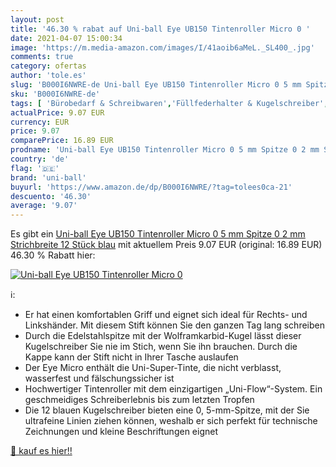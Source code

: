 ```yaml
---
layout: post
title: '46.30 % rabat auf Uni-ball Eye UB150 Tintenroller Micro 0 '
date: 2021-04-07 15:00:34
image: 'https://m.media-amazon.com/images/I/41aoib6aMeL._SL400_.jpg'
comments: true
category: ofertas
author: 'tole.es'
slug: 'B000I6NWRE-de Uni-ball Eye UB150 Tintenroller Micro 0 5 mm Spitze 0 2 mm...'
sku: 'B000I6NWRE-de'
tags: [ 'Bürobedarf & Schreibwaren','Füllfederhalter & Kugelschreiber','Gelschreiber','Schreibwaren','uni-ball', ]
actualPrice: 9.07 EUR
currency: EUR
price: 9.07
comparePrice: 16.89 EUR
prodname: 'Uni-ball Eye UB150 Tintenroller Micro 0 5 mm Spitze 0 2 mm Strichbreite 12 Stück blau'
country: 'de'
flag: '🇩🇪'
brand: 'uni-ball'
buyurl: 'https://www.amazon.de/dp/B000I6NWRE/?tag=tolees0ca-21'
descuento: '46.30'
average: '9.07'
---
```


Es gibt ein [Uni-ball Eye UB150 Tintenroller Micro 0 5 mm Spitze 0 2 mm Strichbreite 12 Stück blau](https://www.amazon.de/dp/B000I6NWRE/?tag=tolees0ca-21) mit aktuellem Preis 9.07 EUR (original: 16.89 EUR) 46.30 % Rabatt hier:

[![Uni-ball Eye UB150 Tintenroller Micro 0 ](https://m.media-amazon.com/images/I/41aoib6aMeL._SL400_.jpg)](https://www.amazon.de/dp/B000I6NWRE/?tag=tolees0ca-21)

ℹ️:

- Er hat einen komfortablen Griff und eignet sich ideal für Rechts- und Linkshänder. Mit diesem Stift können Sie den ganzen Tag lang schreiben
- Durch die Edelstahlspitze mit der Wolframkarbid-Kugel lässt dieser Kugelschreiber Sie nie im Stich, wenn Sie ihn brauchen. Durch die Kappe kann der Stift nicht in Ihrer Tasche auslaufen
- Der Eye Micro enthält die Uni-Super-Tinte, die nicht verblasst, wasserfest und fälschungssicher ist
- Hochwertiger Tintenroller mit dem einzigartigen „Uni-Flow“-System. Ein geschmeidiges Schreiberlebnis bis zum letzten Tropfen
- Die 12 blauen Kugelschreiber bieten eine 0, 5-mm-Spitze, mit der Sie ultrafeine Linien ziehen können, weshalb er sich perfekt für technische Zeichnungen und kleine Beschriftungen eignet

[🛒 kauf es hier!!](https://www.amazon.de/dp/B000I6NWRE/?tag=tolees0ca-21)
